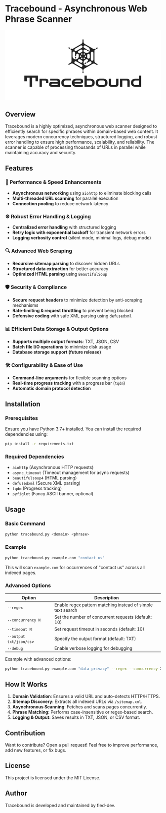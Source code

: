 # Tracebound - Asynchronous Web Phrase Scanner
<img width="800" src="/tracebound-banner.png">

## Overview
Tracebound is a highly optimized, asynchronous web scanner designed to efficiently search for specific phrases within domain-based web content. It leverages modern concurrency techniques, structured logging, and robust error handling to ensure high performance, scalability, and reliability. The scanner is capable of processing thousands of URLs in parallel while maintaining accuracy and security.

## Features
### 🚀 Performance & Speed Enhancements
- **Asynchronous networking** using `aiohttp` to eliminate blocking calls
- **Multi-threaded URL scanning** for parallel execution
- **Connection pooling** to reduce network latency

### ⚙️ Robust Error Handling & Logging
- **Centralized error handling** with structured logging
- **Retry logic with exponential backoff** for transient network errors
- **Logging verbosity control** (silent mode, minimal logs, debug mode)

### 🔍 Advanced Web Scraping
- **Recursive sitemap parsing** to discover hidden URLs
- **Structured data extraction** for better accuracy
- **Optimized HTML parsing** using `BeautifulSoup`

### 🛡️ Security & Compliance
- **Secure request headers** to minimize detection by anti-scraping mechanisms
- **Rate-limiting & request throttling** to prevent being blocked
- **Defensive coding** with safe XML parsing using `defusedxml`

### 📊 Efficient Data Storage & Output Options
- **Supports multiple output formats**: TXT, JSON, CSV
- **Batch file I/O operations** to minimize disk usage
- **Database storage support (future release)**

### 🛠️ Configurability & Ease of Use
- **Command-line arguments** for flexible scanning options
- **Real-time progress tracking** with a progress bar (`tqdm`)
- **Automatic domain protocol detection**

## Installation
### Prerequisites
Ensure you have Python 3.7+ installed. You can install the required dependencies using:
```sh
pip install -r requirements.txt
```

### Required Dependencies
- `aiohttp` (Asynchronous HTTP requests)
- `async_timeout` (Timeout management for async requests)
- `beautifulsoup4` (HTML parsing)
- `defusedxml` (Secure XML parsing)
- `tqdm` (Progress tracking)
- `pyfiglet` (Fancy ASCII banner, optional)

## Usage
### Basic Command
```sh
python tracebound.py <domain> <phrase>
```

### Example
```sh
python tracebound.py example.com "contact us"
```
This will scan `example.com` for occurrences of "contact us" across all indexed pages.

### Advanced Options
| Option | Description |
|--------|-------------|
| `--regex` | Enable regex pattern matching instead of simple text search |
| `--concurrency N` | Set the number of concurrent requests (default: 10) |
| `--timeout N` | Set request timeout in seconds (default: 10) |
| `--output txt/json/csv` | Specify the output format (default: TXT) |
| `--debug` | Enable verbose logging for debugging |

Example with advanced options:
```sh
python tracebound.py example.com "data privacy" --regex --concurrency 20 --output json
```

## How It Works
1. **Domain Validation**: Ensures a valid URL and auto-detects HTTP/HTTPS.
2. **Sitemap Discovery**: Extracts all indexed URLs via `/sitemap.xml`.
3. **Asynchronous Scanning**: Fetches and scans pages concurrently.
4. **Phrase Matching**: Performs case-insensitive or regex-based search.
5. **Logging & Output**: Saves results in TXT, JSON, or CSV format.

## Contribution
Want to contribute? Open a pull request! Feel free to improve performance, add new features, or fix bugs.

## License
This project is licensed under the MIT License.

## Author
Tracebound is developed and maintained by fled-dev.

